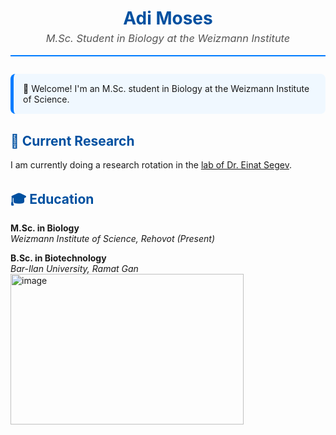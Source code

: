 <div align="center">
  <h1 style="color:#0050A0; margin-bottom: 0;">Adi Moses</h1>
  <h3 style="color:#555; font-style:italic; font-weight:normal; margin-top: 5px;">
    M.Sc. Student in Biology at the Weizmann Institute
  </h3>
</div>

<hr style="height:2px; border:none; background-color:#007BFF; margin-top: 1em; margin-bottom: 2em;" />

<div style="background-color: #F0F8FF; padding: 15px; border-radius: 8px; border-left: 5px solid #007BFF; text-align: left;">
👋 Welcome! I'm an M.Sc. student in Biology at the Weizmann Institute of Science.
</div>

<h2 style="color: #0050A0; margin-top: 1.5em; text-align: left;">🔬 Current Research</h2>

<p style="text-align: left;">
I am currently doing a research rotation in the <a href="httpsRead-only" target="_blank">lab of Dr. Einat Segev</a>.
</p>

<h2 style="color: #0050A0; margin-top: 1.5em; text-align: left;">🎓 Education</h2>

<div style="text-align: left; margin-bottom: 1em;">
  <strong>M.Sc. in Biology</strong><br>
  <em>Weizmann Institute of Science, Rehovot (Present)</em>
</div>

<div style="text-align: left;">
  <strong>B.Sc. in Biotechnology</strong><br>
  <em>Bar-Ilan University, Ramat Gan</em>
</div>
<img width="373" height="241" alt="image" src="https://github.com/user-attachments/assets/bfe596b4-b9fe-44c4-b7e6-b6f00c6854e2" />


      
      
